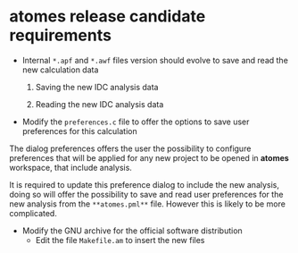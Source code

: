 # **atomes** release candidate requirements

  - Internal `*.apf` and `*.awf` files version should evolve to save and read the new calculation data

    1. Saving the new IDC analysis data

    2. Reading the new IDC analysis data


  - Modify the `preferences.c` file to offer the options to save user preferences for this calculation

The dialog preferences offers the user the possibility to configure preferences that will be applied for any new project
to be opened in **atomes** workspace, that include analysis. 

It is required to update this preference dialog to include the new analysis, 
doing so will offer the possibility to save and read user preferences for the new analysis from the `**atomes.pml**` file. 
However this is likely to be more complicated. 


  - Modify the GNU archive for the official software distribution
    - Edit the file `Makefile.am` to insert the new files


[atomes_doxygen]:https://slookeur.github.io/atomes-doxygen/index.html
